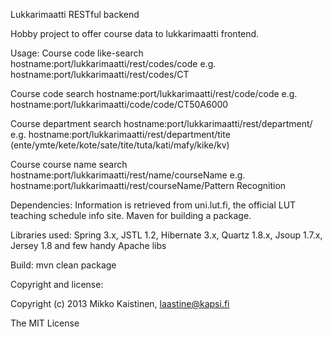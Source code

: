 Lukkarimaatti RESTful backend

Hobby project to offer course data to lukkarimaatti frontend.


Usage:
Course code like-search
hostname:port/lukkarimaatti/rest/codes/code
e.g. hostname:port/lukkarimaatti/rest/codes/CT

Course code search
hostname:port/lukkarimaatti/rest/code/code
e.g. hostname:port/lukkarimaatti/code/code/CT50A6000

Course department search
hostname:port/lukkarimaatti/rest/department/<department>
e.g. hostname:port/lukkarimaatti/rest/department/tite
(ente/ymte/kete/kote/sate/tite/tuta/kati/mafy/kike/kv)

Course course name search
hostname:port/lukkarimaatti/rest/name/courseName
e.g. hostname:port/lukkarimaatti/rest/courseName/Pattern Recognition


Dependencies:
Information is retrieved from uni.lut.fi, the official LUT teaching schedule info site.
Maven for building a package.


Libraries used:
Spring 3.x,
JSTL 1.2,
Hibernate 3.x,
Quartz 1.8.x,
Jsoup 1.7.x,
Jersey 1.8
and few handy Apache libs


Build:
mvn clean package


Copyright and license:

Copyright (c) 2013 Mikko Kaistinen, laastine@kapsi.fi

The MIT License
